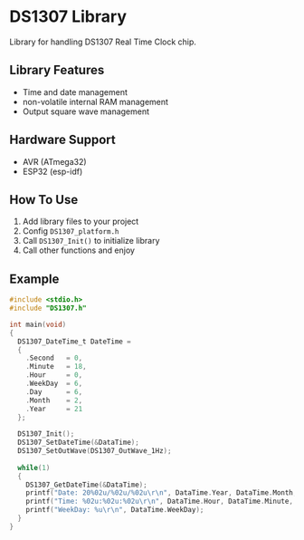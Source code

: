 # DS1307 Library
Library for handling DS1307 Real Time Clock chip.

## Library Features
-   Time and date management
-   non-volatile internal RAM management
-   Output square wave management

## Hardware Support
-   AVR (ATmega32)
-   ESP32 (esp-idf)

## How To Use
 1. Add library files to your project
 2. Config `DS1307_platform.h`
 3. Call `DS1307_Init()` to initialize library
 4. Call other functions and enjoy

## Example
```C
#include <stdio.h>
#include "DS1307.h"

int main(void)
{
  DS1307_DateTime_t DateTime =
  {
    .Second   = 0,
    .Minute   = 18,
    .Hour     = 0,
    .WeekDay  = 6,
    .Day      = 6,
    .Month    = 2,
    .Year     = 21
  };
  
  DS1307_Init();
  DS1307_SetDateTime(&DataTime);
  DS1307_SetOutWave(DS1307_OutWave_1Hz);
  
  while(1)
  {
    DS1307_GetDateTime(&DataTime);
    printf("Date: 20%02u/%02u/%02u\r\n", DataTime.Year, DataTime.Month, DataTime.Day);
    printf("Time: %02u:%02u:%02u\r\n", DataTime.Hour, DataTime.Minute, DataTime.Second);
    printf("WeekDay: %u\r\n", DataTime.WeekDay);
  }
}
```